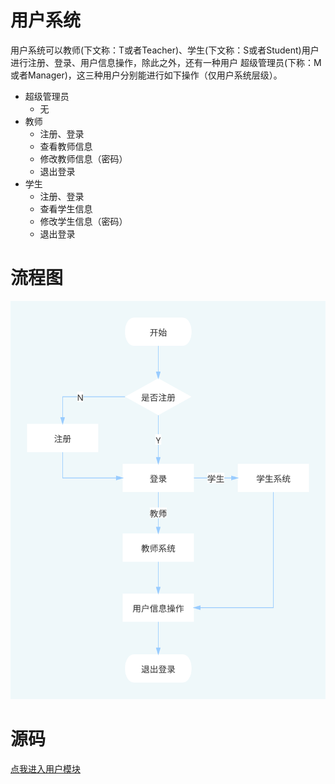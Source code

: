 # 用户系统
用户系统可以教师(下文称：T或者Teacher)、学生(下文称：S或者Student)用户进行注册、登录、用户信息操作，除此之外，还有一种用户
超级管理员(下称：M或者Manager)，这三种用户分别能进行如下操作（仅用户系统层级）。
* 超级管理员
    * 无
* 教师
    * 注册、登录
    * 查看教师信息
    * 修改教师信息（密码）
    * 退出登录
* 学生
    * 注册、登录
    * 查看学生信息
    * 修改学生信息（密码）
    * 退出登录

# 流程图
![user-flow](../../resource/user-flow.svg)


# 源码
[点我进入用户模块](../../service/user)